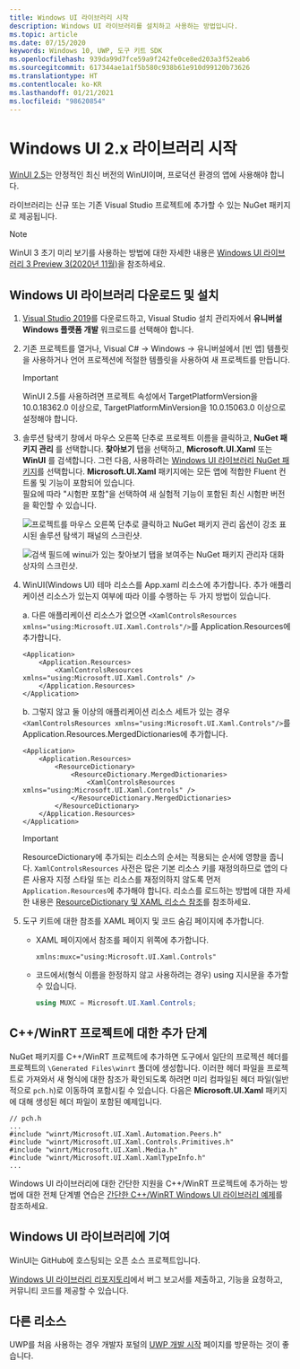```yaml
---
title: Windows UI 라이브러리 시작
description: Windows UI 라이브러리를 설치하고 사용하는 방법입니다.
ms.topic: article
ms.date: 07/15/2020
keywords: Windows 10, UWP, 도구 키트 SDK
ms.openlocfilehash: 939da99d7fce59a9f242fe0ce8ed203a3f52eab6
ms.sourcegitcommit: 617344ae1a1f5b580c938b61e910d99120b73626
ms.translationtype: HT
ms.contentlocale: ko-KR
ms.lasthandoff: 01/21/2021
ms.locfileid: "98620854"
---
```

# <a name="getting-started-with-the-windows-ui-2x-library"></a>Windows UI 2.x 라이브러리 시작

[WinUI 2.5](release-notes/winui-2.5.md)는 안정적인 최신 버전의 WinUI이며, 프로덕션 환경의 앱에 사용해야 합니다.

라이브러리는 신규 또는 기존 Visual Studio 프로젝트에 추가할 수 있는 NuGet 패키지로 제공됩니다.

> [!NOTE]
> WinUI 3 초기 미리 보기를 사용하는 방법에 대한 자세한 내용은 [Windows UI 라이브러리 3 Preview 3(2020년 11월)](../winui3/index.md)을 참조하세요.

## <a name="download-and-install-the-windows-ui-library"></a>Windows UI 라이브러리 다운로드 및 설치

1. [Visual Studio 2019](https://developer.microsoft.com/windows/downloads)를 다운로드하고, Visual Studio 설치 관리자에서 **유니버설 Windows 플랫폼 개발** 워크로드를 선택해야 합니다.

2. 기존 프로젝트를 열거나, Visual C# -> Windows -> 유니버설에서 [빈 앱] 템플릿을 사용하거나 언어 프로젝션에 적절한 템플릿을 사용하여 새 프로젝트를 만듭니다.  

    > [!IMPORTANT]
    > WinUI 2.5를 사용하려면 프로젝트 속성에서 TargetPlatformVersion을 10.0.18362.0 이상으로, TargetPlatformMinVersion을 10.0.15063.0 이상으로 설정해야 합니다.

3. 솔루션 탐색기 창에서 마우스 오른쪽 단추로 프로젝트 이름을 클릭하고, **NuGet 패키지 관리** 를 선택합니다. **찾아보기** 탭을 선택하고, **Microsoft.UI.Xaml** 또는 **WinUI** 를 검색합니다. 그런 다음, 사용하려는 [Windows UI 라이브러리 NuGet 패키지](nuget-packages.md)를 선택합니다.
**Microsoft.UI.Xaml** 패키지에는 모든 앱에 적합한 Fluent 컨트롤 및 기능이 포함되어 있습니다.  
필요에 따라 "시험판 포함"을 선택하여 새 실험적 기능이 포함된 최신 시험판 버전을 확인할 수 있습니다.

    ![프로젝트를 마우스 오른쪽 단추로 클릭하고 NuGet 패키지 관리 옵션이 강조 표시된 솔루션 탐색기 패널의 스크린샷.](images/ManageNugetPackages.png "NuGet 패키지 관리 이미지")

    ![검색 필드에 winui가 있는 찾아보기 탭을 보여주는 NuGet 패키지 관리자 대화 상자의 스크린샷.](images/NugetPackages.png)

4. WinUI(Windows UI) 테마 리소스를 App.xaml 리소스에 추가합니다. 추가 애플리케이션 리소스가 있는지 여부에 따라 이를 수행하는 두 가지 방법이 있습니다.

    a. 다른 애플리케이션 리소스가 없으면 `<XamlControlsResources xmlns="using:Microsoft.UI.Xaml.Controls"/>`를 Application.Resources에 추가합니다.

    ``` XAML
    <Application>
        <Application.Resources>
            <XamlControlsResources xmlns="using:Microsoft.UI.Xaml.Controls" />
        </Application.Resources>
    </Application>
    ```

    b. 그렇지 않고 둘 이상의 애플리케이션 리소스 세트가 있는 경우 `<XamlControlsResources xmlns="using:Microsoft.UI.Xaml.Controls"/>`를 Application.Resources.MergedDictionaries에 추가합니다.

    ``` XAML
    <Application>
        <Application.Resources>
            <ResourceDictionary>
                <ResourceDictionary.MergedDictionaries>
                    <XamlControlsResources xmlns="using:Microsoft.UI.Xaml.Controls" />
                </ResourceDictionary.MergedDictionaries>
            </ResourceDictionary>
        </Application.Resources>
    </Application>
    ```

    > [!IMPORTANT]
    > ResourceDictionary에 추가되는 리소스의 순서는 적용되는 순서에 영향을 줍니다. `XamlControlsResources` 사전은 많은 기본 리소스 키를 재정의하므로 앱의 다른 사용자 지정 스타일 또는 리소스를 재정의하지 않도록 먼저 `Application.Resources`에 추가해야 합니다. 리소스를 로드하는 방법에 대한 자세한 내용은 [ResourceDictionary 및 XAML 리소스 참조](/windows/uwp/design/controls-and-patterns/resourcedictionary-and-xaml-resource-references)를 참조하세요.

5. 도구 키트에 대한 참조를 XAML 페이지 및 코드 숨김 페이지에 추가합니다.

    * XAML 페이지에서 참조를 페이지 위쪽에 추가합니다.

        ```xaml
        xmlns:muxc="using:Microsoft.UI.Xaml.Controls"
        ```

    * 코드에서(형식 이름을 한정하지 않고 사용하려는 경우) using 지시문을 추가할 수 있습니다.

        ```csharp
        using MUXC = Microsoft.UI.Xaml.Controls;
        ```

## <a name="additional-steps-for-a-cwinrt-project"></a>C++/WinRT 프로젝트에 대한 추가 단계

NuGet 패키지를 C++/WinRT 프로젝트에 추가하면 도구에서 일단의 프로젝션 헤더를 프로젝트의 `\Generated Files\winrt` 폴더에 생성합니다. 이러한 헤더 파일을 프로젝트로 가져와서 새 형식에 대한 참조가 확인되도록 하려면 미리 컴파일된 헤더 파일(일반적으로 `pch.h`)로 이동하여 포함시킬 수 있습니다. 다음은 **Microsoft.UI.Xaml** 패키지에 대해 생성된 헤더 파일이 포함된 예제입니다.

```cppwinrt
// pch.h
...
#include "winrt/Microsoft.UI.Xaml.Automation.Peers.h"
#include "winrt/Microsoft.UI.Xaml.Controls.Primitives.h"
#include "winrt/Microsoft.UI.Xaml.Media.h"
#include "winrt/Microsoft.UI.Xaml.XamlTypeInfo.h"
...
```

Windows UI 라이브러리에 대한 간단한 지원을 C++/WinRT 프로젝트에 추가하는 방법에 대한 전체 단계별 연습은 [간단한 C++/WinRT Windows UI 라이브러리 예제](/windows/uwp/cpp-and-winrt-apis/simple-winui-example)를 참조하세요.

## <a name="contributing-to-the-windows-ui-library"></a>Windows UI 라이브러리에 기여

WinUI는 GitHub에 호스팅되는 오픈 소스 프로젝트입니다.

[Windows UI 라이브러리 리포지토리](https://aka.ms/winui)에서 버그 보고서를 제출하고, 기능을 요청하고, 커뮤니티 코드를 제공할 수 있습니다.

## <a name="other-resources"></a>다른 리소스

UWP를 처음 사용하는 경우 개발자 포털의 [UWP 개발 시작](https://developer.microsoft.com/windows/getstarted) 페이지를 방문하는 것이 좋습니다.